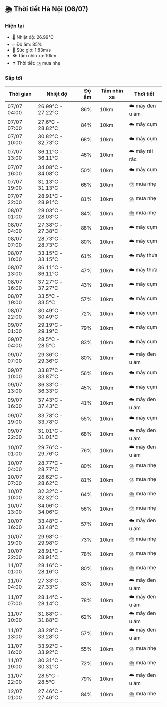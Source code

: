 ## 🌦️ Thời tiết Hà Nội (06/07)

### Hiện tại

- 🌡️ Nhiệt độ: 26.99℃
- 💦 Độ ẩm: 85%
- 💨 Sức gió: 1.83m/s
- 👁️ Tầm nhìn xa: 10km
- ☂️ Thời tiết: ⛈️ mưa nhẹ

### Sắp tới

| Thời gian | Nhiệt độ | Độ ẩm | Tầm nhìn xa | Thời tiết |
| --- | --- | --- | --- | --- |
| 07/07 04:00 | 26.99℃ - 27.22℃ | 86% | 10km | ☁️ mây đen u ám |
| 07/07 07:00 | 27.6℃ - 28.82℃ | 84% | 10km | ☁️ mây cụm |
| 07/07 10:00 | 30.82℃ - 32.73℃ | 68% | 10km | ☁️ mây cụm |
| 07/07 13:00 | 36.11℃ - 36.11℃ | 46% | 10km | ☁️ mây rải rác |
| 07/07 16:00 | 34.08℃ - 34.08℃ | 50% | 10km | ☁️ mây cụm |
| 07/07 19:00 | 31.13℃ - 31.13℃ | 66% | 10km | ⛈️ mưa nhẹ |
| 07/07 22:00 | 28.91℃ - 28.91℃ | 81% | 10km | ⛈️ mưa nhẹ |
| 08/07 01:00 | 28.03℃ - 28.03℃ | 84% | 10km | ⛈️ mưa nhẹ |
| 08/07 04:00 | 27.38℃ - 27.38℃ | 88% | 10km | ☁️ mây cụm |
| 08/07 07:00 | 28.73℃ - 28.73℃ | 80% | 10km | ☁️ mây cụm |
| 08/07 10:00 | 33.15℃ - 33.15℃ | 61% | 10km | ☁️ mây thưa |
| 08/07 13:00 | 36.11℃ - 36.11℃ | 47% | 10km | ☁️ mây thưa |
| 08/07 16:00 | 37.27℃ - 37.27℃ | 43% | 10km | ☁️ mây cụm |
| 08/07 19:00 | 33.5℃ - 33.5℃ | 57% | 10km | ☁️ mây cụm |
| 08/07 22:00 | 30.49℃ - 30.49℃ | 72% | 10km | ☁️ mây cụm |
| 09/07 01:00 | 29.19℃ - 29.19℃ | 79% | 10km | ☁️ mây cụm |
| 09/07 04:00 | 28.5℃ - 28.5℃ | 83% | 10km | ☁️ mây cụm |
| 09/07 07:00 | 29.36℃ - 29.36℃ | 80% | 10km | ☁️ mây đen u ám |
| 09/07 10:00 | 33.87℃ - 33.87℃ | 56% | 10km | ☁️ mây cụm |
| 09/07 13:00 | 36.33℃ - 36.33℃ | 45% | 10km | ☁️ mây cụm |
| 09/07 16:00 | 37.43℃ - 37.43℃ | 41% | 10km | ☁️ mây đen u ám |
| 09/07 19:00 | 33.78℃ - 33.78℃ | 55% | 10km | ☁️ mây cụm |
| 09/07 22:00 | 31.01℃ - 31.01℃ | 68% | 10km | ☁️ mây đen u ám |
| 10/07 01:00 | 29.76℃ - 29.76℃ | 76% | 10km | ☁️ mây đen u ám |
| 10/07 04:00 | 28.77℃ - 28.77℃ | 80% | 10km | ⛈️ mưa nhẹ |
| 10/07 07:00 | 28.62℃ - 28.62℃ | 81% | 10km | ⛈️ mưa nhẹ |
| 10/07 10:00 | 32.32℃ - 32.32℃ | 64% | 10km | ⛈️ mưa nhẹ |
| 10/07 13:00 | 34.06℃ - 34.06℃ | 56% | 10km | ⛈️ mưa nhẹ |
| 10/07 16:00 | 33.48℃ - 33.48℃ | 57% | 10km | ☁️ mây đen u ám |
| 10/07 19:00 | 29.98℃ - 29.98℃ | 73% | 10km | ⛈️ mưa nhẹ |
| 10/07 22:00 | 28.91℃ - 28.91℃ | 78% | 10km | ⛈️ mưa nhẹ |
| 11/07 01:00 | 28.16℃ - 28.16℃ | 80% | 10km | ⛈️ mưa nhẹ |
| 11/07 04:00 | 27.33℃ - 27.33℃ | 83% | 10km | ☁️ mây đen u ám |
| 11/07 07:00 | 28.14℃ - 28.14℃ | 78% | 10km | ☁️ mây đen u ám |
| 11/07 10:00 | 31.88℃ - 31.88℃ | 62% | 10km | ☁️ mây đen u ám |
| 11/07 13:00 | 33.28℃ - 33.28℃ | 57% | 10km | ☁️ mây đen u ám |
| 11/07 16:00 | 33.92℃ - 33.92℃ | 55% | 10km | ⛈️ mưa nhẹ |
| 11/07 19:00 | 30.31℃ - 30.31℃ | 72% | 10km | ⛈️ mưa nhẹ |
| 11/07 22:00 | 28.5℃ - 28.5℃ | 79% | 10km | ☁️ mây đen u ám |
| 12/07 01:00 | 27.46℃ - 27.46℃ | 84% | 10km | ⛈️ mưa nhẹ |
